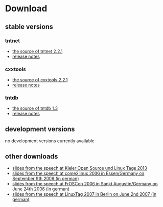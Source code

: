 Download
========

stable versions
---------------

### tntnet
 * [the source of tntnet 2.2.1](download/tntnet-2.2.1.tar.gz)
 * [release notes](download/tntnet-2.2.1/Releasenotes-2.2.1.html)

### cxxtools
 * [the source of cxxtools 2.2.1](download/cxxtools-2.2.1.tar.gz)
 * [release notes](download/cxxtools-2.2.1/Releasenotes-2.2.1.html)

### tntdb
 * [the source of tntdb 1.3](download/tntdb-1.3.tar.gz)
 * [release notes](releasenotes-tntdb-1-3.html)

development versions
--------------------

no development versions currently available

other downloads
---------------

 * [slides from the speech at Kieler Open Source und Linux Tage 2013](download/Tntnet-Vortrag-2013.pdf)
 * [slides from the speech at come2linux 2006 in Essen/Germany on September 9th 2006 (in german)](download/tntnet-come2linux.pdf)
 * [slides from the speech at FrOSCon 2006 in Sankt Augustin/Germany on June 24th 2006 (in german)](download/tntnet-froscon.pdf)
 * [slides from the speech at LinuxTag 2007 in Berlin on June 2nd 2007 (in german)](download/tntnet-freewrt.pdf)
